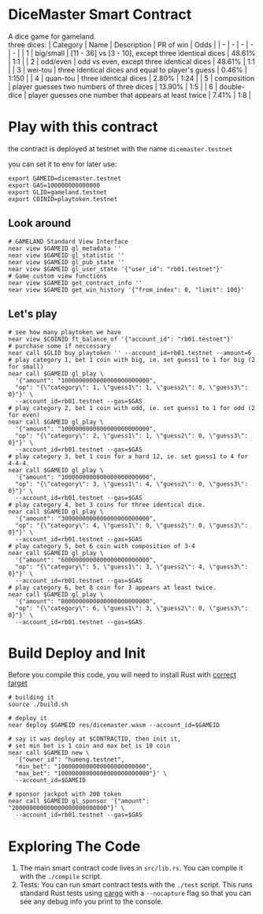 DiceMaster Smart Contract
==================

A dice game for gameland.  
three dices: 
| Category | Name | Description | PR of win | Odds |
| - | - | - | - | - |
| 1 | big/small | [11 - 36] vs [3 - 10], except three identical dices | 48.61% | 1:1 |
| 2 | odd/even | odd vs even, except three identical dices | 48.61% | 1:1 |
| 3 | wei-tou | three identical dices and equal to player's guess | 0.46% | 1:150 |
| 4 | quan-tou | three identical dices | 2.80% | 1:24 |
| 5 | composition | player guesses two numbers of three dices | 13.90% | 1:5 |
| 6 | double-dice | player guesses one number that appears at least twice | 7.41% | 1:8 |


Play with this contract
========================
the contract is deployed at testnet with the name `dicemaster.testnet`

you can set it to env for later use:
```shell
export GAMEID=dicemaster.testnet
export GAS=100000000000000
export GLID=gameland.testnet
export COINID=playtoken.testnet
```

## Look around
```shell
# GAMELAND Standard View Interface
near view $GAMEID gl_metadata ''
near view $GAMEID gl_statistic ''
near view $GAMEID gl_pub_state ''
near view $GAMEID gl_user_state '{"user_id": "rb01.testnet"}'
# Game custom view functions
near view $GAMEID get_contract_info ''
near view $GAMEID get_win_history '{"from_index": 0, "limit": 100}'
```
## Let's play
```shell
# see how many playtoken we have
near view $COINID ft_balance_of '{"account_id": "rb01.testnet"}'
# purchase some if neccessary
near call $GLID buy_playtoken '' --account_id=rb01.testnet --amount=6
# play category 1, bet 1 coin with big, ie. set guess1 to 1 for big (2 for small)
near call $GAMEID gl_play \
  '{"amount": "1000000000000000000000000", 
  "op": "{\"category\": 1, \"guess1\": 1, \"guess2\": 0, \"guess3\": 0}"}' \
  --account_id=rb01.testnet --gas=$GAS
# play category 2, bet 1 coin with odd, ie. set guess1 to 1 for odd (2 for even)
near call $GAMEID gl_play \
  '{"amount": "1000000000000000000000000", 
  "op": "{\"category\": 2, \"guess1\": 1, \"guess2\": 0, \"guess3\": 0}"}' \
  --account_id=rb01.testnet --gas=$GAS
# play category 3, bet 1 coin for a hard 12, ie. set guess1 to 4 for 4-4-4.
near call $GAMEID gl_play \
  '{"amount": "1000000000000000000000000", 
  "op": "{\"category\": 3, \"guess1\": 4, \"guess2\": 0, \"guess3\": 0}"}' \
  --account_id=rb01.testnet --gas=$GAS
# play category 4, bet 3 coins for three identical dice.
near call $GAMEID gl_play \
  '{"amount": "3000000000000000000000000", 
  "op": "{\"category\": 4, \"guess1\": 0, \"guess2\": 0, \"guess3\": 0}"}' \
  --account_id=rb01.testnet --gas=$GAS
# play category 5, bet 6 coin with composition of 3-4
near call $GAMEID gl_play \
  '{"amount": "6000000000000000000000000", 
  "op": "{\"category\": 5, \"guess1\": 3, \"guess2\": 4, \"guess3\": 0}"}' \
  --account_id=rb01.testnet --gas=$GAS
# play category 6, bet 8 coin for 3 appears at least twice. 
near call $GAMEID gl_play \
  '{"amount": "8000000000000000000000000", 
  "op": "{\"category\": 6, \"guess1\": 3, \"guess2\": 0, \"guess3\": 0}"}' \
  --account_id=rb01.testnet --gas=$GAS
```

Build Deploy and Init
======================

Before you compile this code, you will need to install Rust with [correct target]


```shell
# building it
source ./build.sh
```

```shell
# deploy it
near deploy $GAMEID res/dicemaster.wasm --account_id=$GAMEID

# say it was deploy at $CONTRACTID, then init it, 
# set min bet is 1 coin and max bet is 10 coin
near call $GAMEID new \
  '{"owner_id": "humeng.testnet", 
  "min_bet": "1000000000000000000000000", 
  "max_bet": "10000000000000000000000000"}' \
  --account_id=$GAMEID

# sponsor jackpot with 200 token
near call $GAMEID gl_sponsor '{"amount": "200000000000000000000000000"}' \
  --account_id=rb01.testnet --gas=$GAS
```

Exploring The Code
==================

1. The main smart contract code lives in `src/lib.rs`. You can compile it with
   the `./compile` script.
2. Tests: You can run smart contract tests with the `./test` script. This runs
   standard Rust tests using [cargo] with a `--nocapture` flag so that you
   can see any debug info you print to the console.


  [smart contract]: https://docs.near.org/docs/roles/developer/contracts/intro
  [Rust]: https://www.rust-lang.org/
  [create-near-app]: https://github.com/near/create-near-app
  [correct target]: https://github.com/near/near-sdk-rs#pre-requisites
  [cargo]: https://doc.rust-lang.org/book/ch01-03-hello-cargo.html
